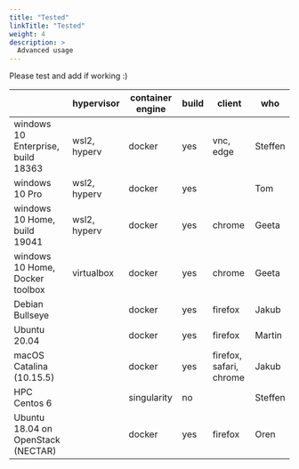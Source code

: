 ```yaml
---
title: "Tested"
linkTitle: "Tested"
weight: 4
description: >
  Advanced usage
---
```


Please test and add if working :)

|                                    | hypervisor   | container engine | build | client                  | who     |
|------------------------------------|--------------|------------------|-------|-------------------------|---------|
| windows 10 Enterprise, build 18363 | wsl2, hyperv | docker           | yes   | vnc, edge               | Steffen |
| windows 10 Pro                     | wsl2, hyperv | docker           | yes   |                         | Tom     |
| windows 10 Home, build 19041       | wsl2, hyperv | docker           | yes   | chrome                  | Geeta   |
| windows 10 Home, Docker toolbox    | virtualbox   | docker           | yes   | chrome                  | Geeta   |
| Debian Bullseye                    |              | docker           | yes   | firefox                 | Jakub   |
| Ubuntu 20.04                       |              | docker           | yes   | firefox                 | Martin  |
| macOS Catalina (10.15.5)           |              | docker           | yes   | firefox, safari, chrome | Jakub   |
| HPC Centos 6                       |              | singularity      | no    |                         | Steffen |
| Ubuntu 18.04 on OpenStack (NECTAR) |              | docker           | yes   | firefox                 | Oren    |